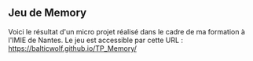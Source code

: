 ## Jeu de Memory
Voici le résultat d'un micro projet réalisé dans le cadre de ma formation à l'IMIE de Nantes.
Le jeu est accessible par cette URL : https://balticwolf.github.io/TP_Memory/
